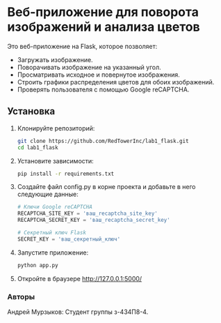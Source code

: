 # Веб-приложение для поворота изображений и анализа цветов

Это веб-приложение на Flask, которое позволяет:
- Загружать изображение.
- Поворачивать изображение на указанный угол.
- Просматривать исходное и повернутое изображения.
- Строить графики распределения цветов для обоих изображений.
- Проверять пользователя с помощью Google reCAPTCHA.

## Установка

1. Клонируйте репозиторий:
   ```bash
   git clone https://github.com/RedTowerInc/lab1_flask.git
   cd lab1_flask

2. Установите зависимости:
   ```bash
   pip install -r requirements.txt
   
3. Создайте файл config.py в корне проекта и добавьте в него следующие данные:
   ```python
   # Ключи Google reCAPTCHA
   RECAPTCHA_SITE_KEY = 'ваш_recaptcha_site_key'
   RECAPTCHA_SECRET_KEY = 'ваш_recaptcha_secret_key'
   
   # Секретный ключ Flask
   SECRET_KEY = 'ваш_секретный_ключ'

4. Запустите приложение:
   ```bash
   python app.py

5. Откройте в браузере http://127.0.0.1:5000/

### Авторы
Андрей Мурзыков: Студент группы з-434П8-4.